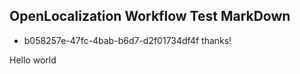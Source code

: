 ## OpenLocalization Workflow Test MarkDown
* b058257e-47fc-4bab-b6d7-d2f01734df4f 
thanks!

Hello world